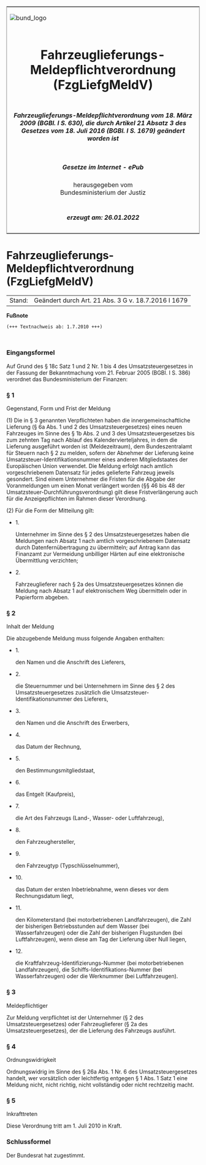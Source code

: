 <span id="DECKBLATT.html"></span>

<table border="0" frame="border" width="100%">

<tr valign="top">

<td align="left">

![bund\_logo](BfJ_2021_Web_de_de.gif)

</td>

<td align="right">

 

</td>

</tr>

<tr align="center" valign="middle">

<td colspan="2">

# Fahrzeuglieferungs-Meldepflichtverordnung (FzgLiefgMeldV)

</td>

</tr>

<tr align="center" valign="middle">

<td colspan="2">

##### Fahrzeuglieferungs-Meldepflichtverordnung vom 18. März 2009 (BGBl. I S. 630), die durch Artikel 21 Absatz 3 des Gesetzes vom 18. Juli 2016 (BGBl. I S. 1679) geändert worden ist

</td>

</tr>

<tr align="center" valign="middle">

<td colspan="2">

  
  

##### Gesetze im Internet - ePub  
  
herausgegeben vom  
Bundesministerium der Justiz

</td>

</tr>

<tr align="center" valign="bottom">

<td colspan="2">

  
  

##### erzeugt am: 26.01.2022

</td>

</tr>

</table>

<span id="BJNR063000009.html"></span>

# Fahrzeuglieferungs-Meldepflichtverordnung (FzgLiefgMeldV)

<div>

<div class="jnhtml">

|        |                                                     |
| ------ | --------------------------------------------------- |
| Stand: | Geändert durch Art. 21 Abs. 3 G v. 18.7.2016 I 1679 |

</div>

</div>

<div>

  
**Fußnote**

<div class="jnhtml">

<div>

<div class="jurAbsatz">

  

``` 
(+++ Textnachweis ab: 1.7.2010 +++)

 
```

</div>

</div>

</div>

</div>

<span id="BJNR063000009BJNE000100000.html"></span>

### Eingangsformel  

<div>

<div class="jnhtml">

<div>

<div class="jurAbsatz">

Auf Grund des § 18c Satz 1 und 2 Nr. 1 bis 4 des Umsatzsteuergesetzes in
der Fassung der Bekanntmachung vom 21. Februar 2005 (BGBl. I S. 386)
verordnet das Bundesministerium der Finanzen:

</div>

</div>

</div>

</div>

<span id="BJNR063000009BJNE000201377.html"></span>

### § 1  
Gegenstand, Form und Frist der Meldung

<div>

<div class="jnhtml">

<div>

<div class="jurAbsatz">

(1) Die in § 3 genannten Verpflichteten haben die innergemeinschaftliche
Lieferung (§ 6a Abs. 1 und 2 des Umsatzsteuergesetzes) eines neuen
Fahrzeuges im Sinne des § 1b Abs. 2 und 3 des Umsatzsteuergesetzes bis
zum zehnten Tag nach Ablauf des Kalendervierteljahres, in dem die
Lieferung ausgeführt worden ist (Meldezeitraum), dem Bundeszentralamt
für Steuern nach § 2 zu melden, sofern der Abnehmer der Lieferung keine
Umsatzsteuer-Identifikationsnummer eines anderen Mitgliedstaates der
Europäischen Union verwendet. Die Meldung erfolgt nach amtlich
vorgeschriebenem Datensatz für jedes gelieferte Fahrzeug jeweils
gesondert. Sind einem Unternehmer die Fristen für die Abgabe der
Voranmeldungen um einen Monat verlängert worden (§§ 46 bis 48 der
Umsatzsteuer-Durchführungsverordnung) gilt diese Fristverlängerung auch
für die Anzeigepflichten im Rahmen dieser Verordnung.

</div>

<div class="jurAbsatz">

(2) Für die Form der Mitteilung gilt:

  - 1\.
    
    <div>
    
    Unternehmer im Sinne des § 2 des Umsatzsteuergesetzes haben die
    Meldungen nach Absatz 1 nach amtlich vorgeschriebenem Datensatz
    durch Datenfernübertragung zu übermitteln; auf Antrag kann das
    Finanzamt zur Vermeidung unbilliger Härten auf eine elektronische
    Übermittlung verzichten;
    
    </div>

  - 2\.
    
    <div>
    
    Fahrzeuglieferer nach § 2a des Umsatzsteuergesetzes können die
    Meldung nach Absatz 1 auf elektronischem Weg übermitteln oder in
    Papierform abgeben.
    
    </div>

</div>

</div>

</div>

</div>

<span id="BJNR063000009BJNE000300000.html"></span>

### § 2  
Inhalt der Meldung

<div>

<div class="jnhtml">

<div>

<div class="jurAbsatz">

Die abzugebende Meldung muss folgende Angaben enthalten:

  - 1\.
    
    <div>
    
    den Namen und die Anschrift des Lieferers,
    
    </div>

  - 2\.
    
    <div>
    
    die Steuernummer und bei Unternehmern im Sinne des § 2 des
    Umsatzsteuergesetzes zusätzlich die
    Umsatzsteuer-Identifikationsnummer des Lieferers,
    
    </div>

  - 3\.
    
    <div>
    
    den Namen und die Anschrift des Erwerbers,
    
    </div>

  - 4\.
    
    <div>
    
    das Datum der Rechnung,
    
    </div>

  - 5\.
    
    <div>
    
    den Bestimmungsmitgliedstaat,
    
    </div>

  - 6\.
    
    <div>
    
    das Entgelt (Kaufpreis),
    
    </div>

  - 7\.
    
    <div>
    
    die Art des Fahrzeugs (Land-, Wasser- oder Luftfahrzeug),
    
    </div>

  - 8\.
    
    <div>
    
    den Fahrzeughersteller,
    
    </div>

  - 9\.
    
    <div>
    
    den Fahrzeugtyp (Typschlüsselnummer),
    
    </div>

  - 10\.
    
    <div>
    
    das Datum der ersten Inbetriebnahme, wenn dieses vor dem
    Rechnungsdatum liegt,
    
    </div>

  - 11\.
    
    <div>
    
    den Kilometerstand (bei motorbetriebenen Landfahrzeugen), die Zahl
    der bisherigen Betriebsstunden auf dem Wasser (bei Wasserfahrzeugen)
    oder die Zahl der bisherigen Flugstunden (bei Luftfahrzeugen), wenn
    diese am Tag der Lieferung über Null liegen,
    
    </div>

  - 12\.
    
    <div>
    
    die Kraftfahrzeug-Identifizierungs-Nummer (bei motorbetriebenen
    Landfahrzeugen), die Schiffs-Identifikations-Nummer (bei
    Wasserfahrzeugen) oder die Werknummer (bei Luftfahrzeugen).
    
    </div>

</div>

</div>

</div>

</div>

<span id="BJNR063000009BJNE000400000.html"></span>

### § 3  
Meldepflichtiger

<div>

<div class="jnhtml">

<div>

<div class="jurAbsatz">

Zur Meldung verpflichtet ist der Unternehmer (§ 2 des
Umsatzsteuergesetzes) oder Fahrzeuglieferer (§ 2a des
Umsatzsteuergesetzes), der die Lieferung des Fahrzeugs ausführt.

</div>

</div>

</div>

</div>

<span id="BJNR063000009BJNE000500000.html"></span>

### § 4  
Ordnungswidrigkeit

<div>

<div class="jnhtml">

<div>

<div class="jurAbsatz">

Ordnungswidrig im Sinne des § 26a Abs. 1 Nr. 6 des Umsatzsteuergesetzes
handelt, wer vorsätzlich oder leichtfertig entgegen § 1 Abs. 1 Satz 1
eine Meldung nicht, nicht richtig, nicht vollständig oder nicht
rechtzeitig macht.

</div>

</div>

</div>

</div>

<span id="BJNR063000009BJNE000600000.html"></span>

### § 5  
Inkrafttreten

<div>

<div class="jnhtml">

<div>

<div class="jurAbsatz">

Diese Verordnung tritt am 1. Juli 2010 in Kraft.

</div>

</div>

</div>

</div>

<span id="BJNR063000009BJNE000700000.html"></span>

### Schlussformel  

<div>

<div class="jnhtml">

<div>

<div class="jurAbsatz">

Der Bundesrat hat zugestimmt.

</div>

</div>

</div>

</div>
